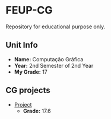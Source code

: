 # FEUP-CG
Repository for educational purpose only.

## Unit Info
- <b>Name:</b> Computação Gráfica
- <b>Year:</b> 2nd Semester of 2nd Year
- <b>My Grade:</b> 17

## CG projects
- [Project](cgra-t04-g07/project/README.md)
  - __Grade:__ 17.6
